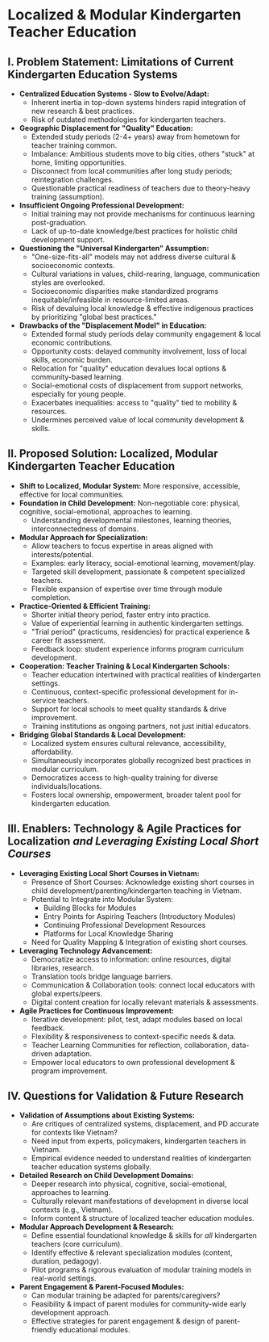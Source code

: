 # Localized & Modular Kindergarten Teacher Education

## **I. Problem Statement: Limitations of Current Kindergarten Education Systems**

- **Centralized Education Systems - Slow to Evolve/Adapt:**
    - Inherent inertia in top-down systems hinders rapid integration of new research & best practices.
    - Risk of outdated methodologies for kindergarten teachers.
- **Geographic Displacement for "Quality" Education:**
    - Extended study periods (2-4+ years) away from hometown for teacher training common.
    - Imbalance: Ambitious students move to big cities, others "stuck" at home, limiting opportunities.
    - Disconnect from local communities after long study periods; reintegration challenges.
    - Questionable practical readiness of teachers due to theory-heavy training (assumption).
- **Insufficient Ongoing Professional Development:**
    - Initial training may not provide mechanisms for continuous learning post-graduation.
    - Lack of up-to-date knowledge/best practices for holistic child development support.
- **Questioning the "Universal Kindergarten" Assumption:**
    - "One-size-fits-all" models may not address diverse cultural & socioeconomic contexts.
    - Cultural variations in values, child-rearing, language, communication styles are overlooked.
    - Socioeconomic disparities make standardized programs inequitable/infeasible in resource-limited areas.
    - Risk of devaluing local knowledge & effective indigenous practices by prioritizing "global best practices."
- **Drawbacks of the "Displacement Model" in Education:**
    - Extended formal study periods delay community engagement & local economic contributions.
    - Opportunity costs: delayed community involvement, loss of local skills, economic burden.
    - Relocation for "quality" education devalues local options & community-based learning.
    - Social-emotional costs of displacement from support networks, especially for young people.
    - Exacerbates inequalities: access to "quality" tied to mobility & resources.
    - Undermines perceived value of local community development & skills.

## **II. Proposed Solution: Localized, Modular Kindergarten Teacher Education**

- **Shift to Localized, Modular System:** More responsive, accessible, effective for local communities.
- **Foundation in Child Development:** Non-negotiable core: physical, cognitive, social-emotional, approaches to learning.
    - Understanding developmental milestones, learning theories, interconnectedness of domains.
- **Modular Approach for Specialization:**
    - Allow teachers to focus expertise in areas aligned with interests/potential.
    - Examples: early literacy, social-emotional learning, movement/play.
    - Targeted skill development, passionate & competent specialized teachers.
    - Flexible expansion of expertise over time through module completion.
- **Practice-Oriented & Efficient Training:**
    - Shorter initial theory period, faster entry into practice.
    - Value of experiential learning in authentic kindergarten settings.
    - "Trial period" (practicums, residencies) for practical experience & career fit assessment.
    - Feedback loop: student experience informs program curriculum development.
- **Cooperation: Teacher Training & Local Kindergarten Schools:**
    - Teacher education intertwined with practical realities of kindergarten settings.
    - Continuous, context-specific professional development for in-service teachers.
    - Support for local schools to meet quality standards & drive improvement.
    - Training institutions as ongoing partners, not just initial educators.
- **Bridging Global Standards & Local Development:**
    - Localized system ensures cultural relevance, accessibility, affordability.
    - Simultaneously incorporates globally recognized best practices in modular curriculum.
    - Democratizes access to high-quality training for diverse individuals/locations.
    - Fosters local ownership, empowerment, broader talent pool for kindergarten education.

## **III. Enablers: Technology & Agile Practices for Localization _and Leveraging Existing Local Short Courses_**

- **Leveraging Existing Local Short Courses in Vietnam:**
    - Presence of Short Courses: Acknowledge existing short courses in child development/parenting/kindergarten teaching in Vietnam.
    - Potential to Integrate into Modular System:
        - Building Blocks for Modules
        - Entry Points for Aspiring Teachers (Introductory Modules)
        - Continuing Professional Development Resources
        - Platforms for Local Knowledge Sharing
    - Need for Quality Mapping & Integration of existing short courses.
- **Leveraging Technology Advancement:**
    - Democratize access to information: online resources, digital libraries, research.
    - Translation tools bridge language barriers.
    - Communication & Collaboration tools: connect local educators with global experts/peers.
    - Digital content creation for locally relevant materials & assessments.
- **Agile Practices for Continuous Improvement:**
    - Iterative development: pilot, test, adapt modules based on local feedback.
    - Flexibility & responsiveness to context-specific needs & data.
    - Teacher Learning Communities for reflection, collaboration, data-driven adaptation.
    - Empower local educators to own professional development & program improvement.


## **IV. Questions for Validation & Future Research**

- **Validation of Assumptions about Existing Systems:**
    - Are critiques of centralized systems, displacement, and PD accurate for contexts like Vietnam?
    - Need input from experts, policymakers, kindergarten teachers in Vietnam.
    - Empirical evidence needed to understand realities of kindergarten teacher education systems globally.
- **Detailed Research on Child Development Domains:**
    - Deeper research into physical, cognitive, social-emotional, approaches to learning.
    - Culturally relevant manifestations of development in diverse local contexts (e.g., Vietnam).
    - Inform content & structure of localized teacher education modules.
- **Modular Approach Development & Research:**
    - Define essential foundational knowledge & skills for _all_ kindergarten teachers (core curriculum).
    - Identify effective & relevant specialization modules (content, duration, pedagogy).
    - Pilot programs & rigorous evaluation of modular training models in real-world settings.
- **Parent Engagement & Parent-Focused Modules:**
    - Can modular training be adapted for parents/caregivers?
    - Feasibility & impact of parent modules for community-wide early development approach.
    - Effective strategies for parent engagement & design of parent-friendly educational modules.
